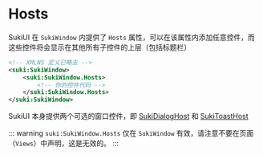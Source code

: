 # Hosts

SukiUI 在 `SukiWindow` 内提供了 `Hosts` 属性，可以在该属性内添加任意控件，而这些控件将会显示在其他所有子控件的上层（包括标题栏）

```xml
<!-- XMLNS 定义已略去 -->
<suki:SukiWindow>
	<suki:SukiWindow.Hosts>
		<!-- 你的控件代码 -->
	</suki:SukiWindow.Hosts>
</suki:SukiWindow>
```

SukiUI 本身提供两个可选的窗口控件，即 [SukiDialogHost](./dialog) 和 [SukiToastHost](./toast)

::: warning
`suki:SukiWindow.Hosts` 仅在 `SukiWindow` 有效，请注意不要在页面（`Views`）中声明，这是无效的。
:::